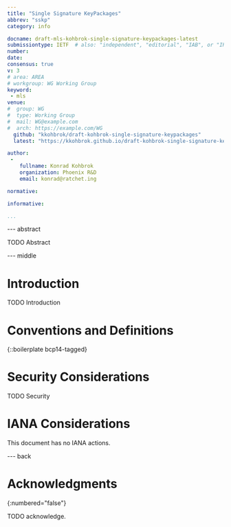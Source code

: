 ```yaml
---
title: "Single Signature KeyPackages"
abbrev: "sskp"
category: info

docname: draft-mls-kohbrok-single-signature-keypackages-latest
submissiontype: IETF  # also: "independent", "editorial", "IAB", or "IRTF"
number:
date:
consensus: true
v: 3
# area: AREA
# workgroup: WG Working Group
keyword:
 - mls
venue:
#  group: WG
#  type: Working Group
#  mail: WG@example.com
#  arch: https://example.com/WG
  github: "kkohbrok/draft-kohbrok-single-signature-keypackages"
  latest: "https://kkohbrok.github.io/draft-kohbrok-single-signature-keypackages/draft-mls-kohbrok-single-signature-keypackages.html"

author:
 -
    fullname: Konrad Kohbrok
    organization: Phoenix R&D
    email: konrad@ratchet.ing

normative:

informative:

...
```


--- abstract

TODO Abstract


--- middle

# Introduction

TODO Introduction


# Conventions and Definitions

{::boilerplate bcp14-tagged}


# Security Considerations

TODO Security


# IANA Considerations

This document has no IANA actions.


--- back

# Acknowledgments
{:numbered="false"}

TODO acknowledge.
